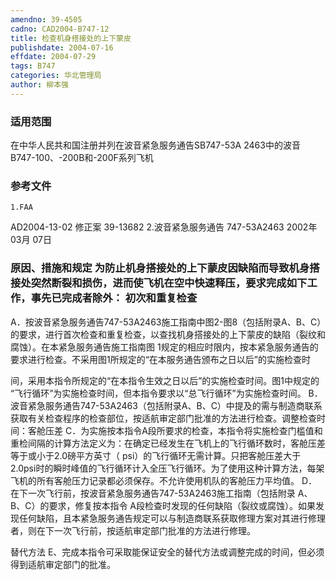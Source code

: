 ```yaml
---
amendno: 39-4505
cadno: CAD2004-B747-12
title: 检查机身搭接处的上下蒙皮
publishdate: 2004-07-16
effdate: 2004-07-29
tags: B747
categories: 华北管理局
author: 柳本强
---
```


### 适用范围 
在中华人民共和国注册并列在波音紧急服务通告SB747-53A 2463中的波音 B747-100、-200B和-200F系列飞机

### 参考文件
    1.FAA 
AD2004-13-02 修正案 39-13682 
    2.波音紧急服务通告 747-53A2463 2002年 03月 07日


### 原因、措施和规定 为防止机身搭接处的上下蒙皮因缺陷而导致机身搭接处突然断裂和损伤，进而使飞机在空中快速释压，要求完成如下工作，事先已完成者除外： 初次和重复检查 
A．按波音紧急服务通告747-53A2463施工指南中图2-图8（包括附录A、B、C）的要求，进行首次检查和重复检查，以查找机身搭接处的上下蒙皮的缺陷（裂纹和腐蚀）。在本紧急服务通告施工指南图 1规定的相应时限内，按本紧急服务通告的要求进行检查。不采用图1所规定的“在本服务通告颁布之日以后”的实施检查时
  
间，采用本指令所规定的“在本指令生效之日以后”的实施检查时间。图1中规定的 “飞行循环”为实施检查时间，但本指令要求以“总飞行循环”为实施检查时间。 
B．波音紧急服务通告747-53A2463（包括附录A、B、C）中提及的需与制造商联系获取有关检查程序的检查部位，按适航审定部门批准的方法进行检查。调整检查时间：客舱压差 
C．为实施按本指令A段所要求的检查，本指令将实施检查门槛值和重检间隔的计算方法定义为：在确定已经发生在飞机上的飞行循环数时，客舱压差等于或小于2.0磅平方英寸（ psi）的飞行循环无需计算。只把客舱压差大于 2.0psi时的瞬时峰值的飞行循环计入全压飞行循环。为了使用这种计算方法，每架飞机的所有客舱压力记录都必须保存。不允许使用机队的客舱压力平均值。 
D．在下一次飞行前，按波音紧急服务通告747-53A2463施工指南（包括附录 A、B、C）的要求，修复按本指令 A段检查时发现的任何缺陷（裂纹或腐蚀）。如果发现任何缺陷，且本紧急服务通告规定可以与制造商联系获取修理方案对其进行修理者，则在下一次飞行前，按适航审定部门批准的方法进行修理。 

替代方法 E、完成本指令可采取能保证安全的替代方法或调整完成的时间，但必须得到适航审定部门的批准。 
